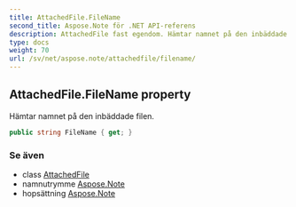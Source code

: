 ```yaml
---
title: AttachedFile.FileName
second_title: Aspose.Note för .NET API-referens
description: AttachedFile fast egendom. Hämtar namnet på den inbäddade filen.
type: docs
weight: 70
url: /sv/net/aspose.note/attachedfile/filename/
---
```

## AttachedFile.FileName property

Hämtar namnet på den inbäddade filen.

```csharp
public string FileName { get; }
```

### Se även

* class [AttachedFile](../)
* namnutrymme [Aspose.Note](../../attachedfile/)
* hopsättning [Aspose.Note](../../../)


